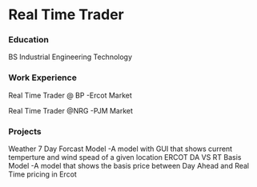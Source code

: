 # Real Time Trader

### Education 
BS Industrial Engineering Technology

### Work Experience 
Real Time Trader @ BP
  -Ercot Market

Real Time Trader @NRG
-PJM Market


### Projects
Weather 7 Day Forcast Model
-A model with GUI that shows current temperture and wind spead of a given location
ERCOT DA VS RT Basis Model
-A model that shows the basis price between Day Ahead and Real Time pricing in Ercot 



